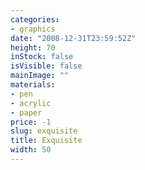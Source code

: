 ```yaml
---
categories:
- graphics
date: "2008-12-31T23:59:52Z"
height: 70
inStock: false
isVisible: false
mainImage: ""
materials:
- pen
- acrylic
- paper
price: -1
slug: exquisite
title: Exquisite
width: 50
---
```


